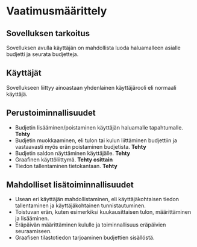 # Vaatimusmäärittely

## Sovelluksen tarkoitus
Sovelluksen avulla käyttäjän on mahdollista luoda haluamalleen asialle budjetti ja seurata budjetteja. 

## Käyttäjät
Sovellukseen liittyy ainoastaan yhdenlainen käyttäjärooli eli normaali käyttäjä.

## Perustoiminnallisuudet
* Budjetin lisääminen/poistaminen käyttäjän haluamalle tapahtumalle. **Tehty**
* Budjetin muokkaaminen, eli tulon tai kulun liittäminen budjettiin ja vastaavasti myös erän poistaminen budjetista. **Tehty**
* Budjetin saldon näyttäminen käyttäjälle. **Tehty**
* Graafinen käyttöliittymä. **Tehty osittain**
* Tiedon tallentaminen tietokantaan. **Tehty**

## Mahdolliset lisätoiminnallisuudet
* Usean eri käyttäjän mahdollistaminen, eli käyttäjäkohtaisen tiedon tallentaminen ja käyttäjäkohtainen tunnistautuminen.
* Toistuvan erän, kuten esimerkiksi kuukausittaisen tulon, määrittäminen ja lisääminen.
* Eräpäivän määrittäminen kululle ja toiminnallisuus eräpäivien seuraamiseen.
* Graafisen tilastotiedon tarjoaminen budjettien sisällöstä.
